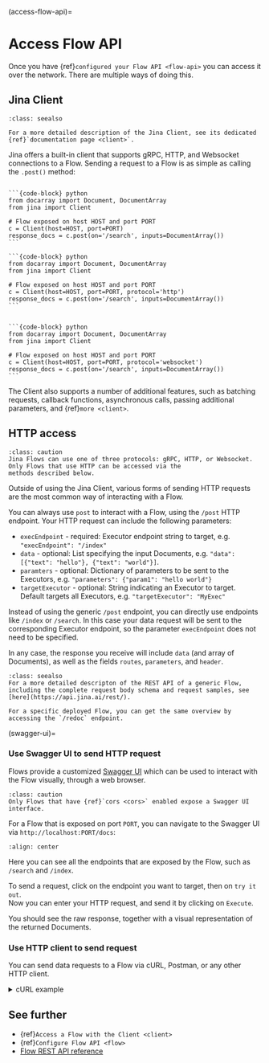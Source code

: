 (access-flow-api)=
# Access Flow API

Once you have {ref}`configured your Flow API <flow-api>` you can access it over the network.
There are multiple ways of doing this.

## Jina Client

```{admonition} See Also
:class: seealso

For a more detailed description of the Jina Client, see its dedicated {ref}`documentation page <client>`.
```

Jina offers a built-in client that supports gRPC, HTTP, and Websocket connections to a Flow.
Sending a request to a Flow is as simple as calling the `.post()` method:

````{tab} gRPC

```{code-block} python
from docarray import Document, DocumentArray
from jina import Client

# Flow exposed on host HOST and port PORT
c = Client(host=HOST, port=PORT)
response_docs = c.post(on='/search', inputs=DocumentArray())
```
````

````{tab} HTTP
```{code-block} python
from docarray import Document, DocumentArray
from jina import Client

# Flow exposed on host HOST and port PORT
c = Client(host=HOST, port=PORT, protocol='http')
response_docs = c.post(on='/search', inputs=DocumentArray())
```
````

````{tab} WebSocket

```{code-block} python
from docarray import Document, DocumentArray
from jina import Client

# Flow exposed on host HOST and port PORT
c = Client(host=HOST, port=PORT, protocol='websocket')
response_docs = c.post(on='/search', inputs=DocumentArray())
```
````

The Client also supports a number of additional features, such as batching requests, callback functions, asynchronous calls,
passing additional parameters, and {ref}`more <client>`.

## HTTP access

```{admonition} Available Protocols
:class: caution
Jina Flows can use one of three protocols: gRPC, HTTP, or Websocket. Only Flows that use HTTP can be accessed via the
methods described below.
```

Outside of using the Jina Client, various forms of sending HTTP requests are the most common way of interacting with a Flow.

You can always use `post` to interact with a Flow, using the `/post` HTTP endpoint.
Your HTTP request can include the following parameters:

- `execEndpoint` - required: Executor endpoint string to target, e.g. `"execEndpoint": "/index"`
- `data` - optional: List specifying the input Documents, e.g. `"data": [{"text": "hello"}, {"text": "world"}]`.
- `paramters` - optional: Dictionary of parameters to be sent to the Executors, e.g. `"parameters": {"param1": "hello world"}`
- `targetExecutor` - optional: String indicating an Executor to target. Default targets all Executors, e.g. `"targetExecutor": "MyExec"`

Instead of using the generic `/post` endpoint, you can directly use endpoints like `/index` or `/search`.
In this case your data request will be sent to the corresponding Executor endpoint, so the parameter `execEndpoint` does not need to be specified.

In any case, the response you receive will include `data` (and array of Documents), as well as the fields `routes`, `parameters`, and `header`.

```{admonition} See also: Flow REST API
:class: seealso
For a more detailed descripton of the REST API of a generic Flow, including the complete request body schema and request samples, see [here](https://api.jina.ai/rest/).

For a specific deployed Flow, you can get the same overview by accessing the `/redoc` endpoint.
```

(swagger-ui)=
### Use Swagger UI to send HTTP request

Flows provide a customized [Swagger UI](https://swagger.io/tools/swagger-ui/) which can be used to interact with the Flow
visually, through a web browser.

```{admonition} Available Protocols
:class: caution
Only Flows that have {ref}`cors <cors>` enabled expose a Swagger UI interface.
```

For a Flow that is exposed on port `PORT`, you can navigate to the Swagger UI via `http://localhost:PORT/docs`:

```{figure} ../../../.github/2.0/swagger-ui.png
:align: center
```
Here you can see all the endpoints that are exposed by the Flow, such as `/search` and `/index`.

To send a request, click on the endpoint you want to target, then on `try it out`.
\
Now you can enter your HTTP request, and send it by clicking on `Execute`.

You should see the raw response, together with a visual representation of the returned Documents.

### Use HTTP client to send request

You can send data requests to a Flow via cURL, Postman, or any other HTTP client.

<details>
  <summary>cURL example</summary>

    ```console
    $ curl --request POST 'http://localhost:12345/post' --header 'Content-Type: application/json' -d '{"data": [{"text": "hello world"}],"execEndpoint": "/index"}'
    
    {
      "requestId": "e2978837-e5cb-45c6-a36d-588cf9b24309",
      "data": {
        "docs": [
          {
            "id": "84d9538e-f5be-11eb-8383-c7034ef3edd4",
            "granularity": 0,
            "adjacency": 0,
            "parentId": "",
            "text": "hello world",
            "chunks": [],
            "weight": 0.0,
            "matches": [],
            "mimeType": "",
            "tags": {
              "mimeType": "",
              "parentId": ""
            },
            "location": [],
            "offset": 0,
            "embedding": null,
            "scores": {},
            "modality": "",
            "evaluations": {}
          }
        ],
        "groundtruths": []
      },
      "header": {
        "execEndpoint": "/index",
        "targetPeapod": "",
        "noPropagate": false
      },
      "parameters": {},
      "routes": [
        {
          "pod": "gateway",
          "podId": "5742d5dd-43f1-451f-88e7-ece0588b7557",
          "startTime": "2021-08-05T07:26:58.636258+00:00",
          "endTime": "2021-08-05T07:26:58.636910+00:00",
          "status": null
        }
      ],
      "status": {
        "code": 0,
        "description": "",
        "exception": null
      }
    }
    ```

</details>

## See further

- {ref}`Access a Flow with the Client <client>`
- {ref}`Configure Flow API <flow>`
- [Flow REST API reference](https://api.jina.ai/rest/)